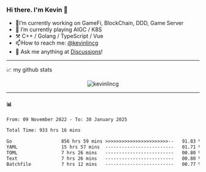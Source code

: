### Hi there. I'm Kevin 👋

- 🔭I’m currently working on GameFi, BlockChain, DDD, Game Server
- 🌱 I’m currently playing AIGC / K8S
-   :hammer_and_pick: C++ / Golang / TypeScript / Vue
- 📫How to reach me: [@kevinlincg](https://twitter.com/kevinlincg) 
-   :thought_balloon: Ask me anything at [Discussions](https://github.com/kevinlincg/kevinlincg/issues/new)!

---

📈 my github stats

<p align="center"> <img src="https://github-readme-stats-ouuan.vercel.app/api?username=kevinlincg&theme=dark&show_icons=true&count_private=true" alt="kevinlincg" />

---

#### :bar_chart: 

<!--START_SECTION:waka-->

```txt
From: 09 November 2022 - To: 30 January 2025

Total Time: 933 hrs 16 mins

Go                  856 hrs 59 mins >>>>>>>>>>>>>>>>>>>>>>>--   91.83 %
YAML                15 hrs 57 mins  -------------------------   01.71 %
TOML                7 hrs 26 mins   -------------------------   00.80 %
Text                7 hrs 26 mins   -------------------------   00.80 %
Batchfile           7 hrs 12 mins   -------------------------   00.77 %
```

<!--END_SECTION:waka-->
